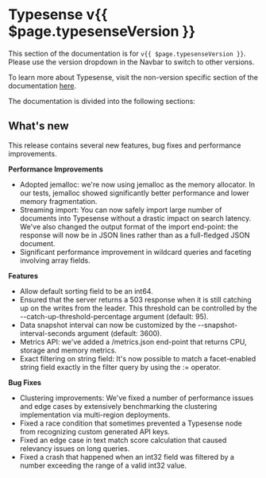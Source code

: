 # Typesense v{{ $page.typesenseVersion }}

This section of the documentation is for `v{{ $page.typesenseVersion }}`. Please use the version dropdown in the Navbar to switch to other versions.

To learn more about Typesense, visit the non-version specific section of the documentation [here](/).

The documentation is divided into the following sections:

<DocsSections />

## What's new

This release contains several new features, bug fixes and performance improvements.

**Performance Improvements**

* Adopted jemalloc: we're now using jemalloc as the memory allocator. In our tests, jemalloc showed significantly better performance and lower memory fragmentation.
* Streaming import: You can now safely import large number of documents into Typesense without a drastic impact on search latency. We've also changed the output format of the import end-point: the response will now be in JSON lines rather than as a full-fledged JSON document.
* Significant performance improvement in wildcard queries and faceting involving array fields.

**Features**
* Allow default sorting field to be an int64.
* Ensured that the server returns a 503 response when it is still catching up on the writes from the leader. This threshold can be controlled by the --catch-up-threshold-percentage argument (default: 95).
* Data snapshot interval can now be customized by the --snapshot-interval-seconds argument (default: 3600).
* Metrics API: we've added a /metrics.json end-point that returns CPU, storage and memory metrics.
* Exact filtering on string field: It's now possible to match a facet-enabled string field exactly in the filter query by using the := operator.

**Bug Fixes**
* Clustering improvements: We've fixed a number of performance issues and edge cases by extensively benchmarking the clustering implementation via multi-region deployments.
* Fixed a race condition that sometimes prevented a Typesense node from recognizing custom generated API keys.
* Fixed an edge case in text match score calculation that caused relevancy issues on long queries.
* Fixed a crash that happened when an int32 field was filtered by a number exceeding the range of a valid int32 value.
